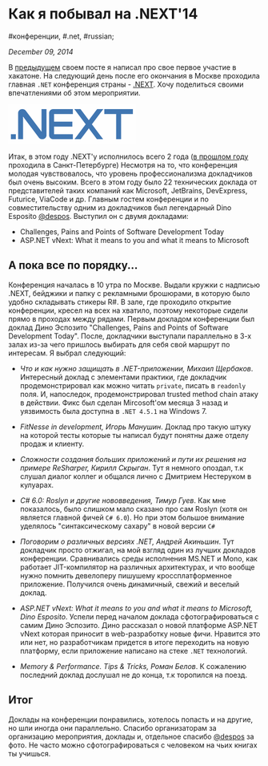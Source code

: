 # Как я побывал на .NEXT'14

#конференции, #.net, #russian;

_December 09, 2014_

В [предыдущем](https://alfilatov.com/posts/vpiechatlieniia-ot-piervogho-khakatona/) своем посте я написал про свое первое участие в хакатоне. На следующий день после его окончания в Москве проходила главная ```.NET``` конференция страны - [.NEXT](https://dotnext.ru/). Хочу поделиться своими впечатлениями об этом мероприятии.

![.Next Logo](/images/screenshots/dotnext_logo.png)

Итак, в этом году .NEXT'у исполнилось всего 2 года ([в прошлом году](https://2014.dotnext-piter.ru/) проходила в Санкт-Петербурге) Несмотря на то, что конференция молодая чувствовалось, что уровень профессионализма докладчиков был очень высоким. Всего в этом году было 22 технических доклада от представителей таких компаний как Microsoft, JetBrains, DevExpress, Futurice, ViaCode и др.
Главным гостем конференции и по совместительству одним из докладчиков был легендарный Dino Esposito [@despos](https://twitter.com/despos). Выступил он с двумя докладами:

* Challenges, Pains and Points of Software Development Today
* ASP.NET vNext: What it means to you and what it means to Microsoft

## А пока все по порядку...
Конференция началась в 10 утра по Москве. Выдали кружки с надписью .NEXT, бейджики и папку с рекламными брошюрами, в которую было удобно складывать стикеры R#. В зале, где проходило открытие конференции, кресел на всех на хватило, поэтому некоторые сидели прямо в проходах между рядами. Первым докладом конференции был доклад Дино Эспозито "Challenges, Pains and Points of Software Development Today". После, докладчики выступали параллельно в 3-х залах из-за чего пришлось выбирать для себя свой маршрут по интересам. Я выбрал следующий:

* *Что и как нужно защищать в .NET-приложении, Михаил Щербаков*.
Интересный доклад с элементами практики, где докладчик продемонстрировал как можно читать ```private```, писать в ```readonly``` поля. И, напоследок, продемонстрировал trusted method chain атаку в действии. Фикс был сделан Mircosoft'ом месяца 3 назад и уязвимость была доступна в ```.NET 4.5.1``` на Windows 7.

* *FitNesse in development, Игорь Манушин*.
Доклад про такую штуку на которой тесты которые ты написал будут понятны даже отделу продаж и клиенту.

* *Сложности создания больших приложений и пути их решения на примере ReSharper, Кирилл Скрыган*.
Тут я немного опоздал, т.к слушал диалог коллег и общался лично с Дмитрием Нестеруком в кулуарах. 

* *C# 6.0: Roslyn и другие нововведения, Тимур Гуев*.
Как мне показалось, было слишком мало сказано про сам Roslyn (хотя он является главной фичей ```C# 6.0```). Но при этом большое внимание уделялось "синтаксическому сахару" в новой версии ```C#```

* *Поговорим о различных версиях .NET, Андрей Акиньшин*.
Тут докладчик просто отжигал, на мой взгляд один из лучших докладов конференции. Сравнивались среды исполнения MS.NET и Mono, как работает JIT-компилятор на различных архитектурах, и что вообще нужно помнить девелоперу пишушему кроссплатформенное приложение. Получился очень динамичный, свежий и веселый доклад. 

* *ASP.NET vNext: What it means to you and what it means to Microsoft, Dino Esposito*.
Успели перед началом доклада сфотографироваться с самим Дино Эспозито.
Дино рассказал о новой платформе ASP.NET vNext которая приносит в web-разработку новые фичи. Нравится это или нет, но разработчикам придется в итоге переходить на новую платформу, если приложение написано на стеке ```.NET``` технологий.

* *Memory & Performance. Tips & Tricks, Роман Белов*.
К сожалению последний доклад дослушал не до конца, т.к торопился на поезд.

## Итог
Доклады на конференции понравились, хотелось попасть и на другие, но шли иногда они параллельно. Спасибо организаторам за организацию мероприятия, доклады и, отдельное спасибо [@despos](https://twitter.com/despos) за фото.
Не часто можно сфотографироваться с человеком на чьих книгах ты учишься.